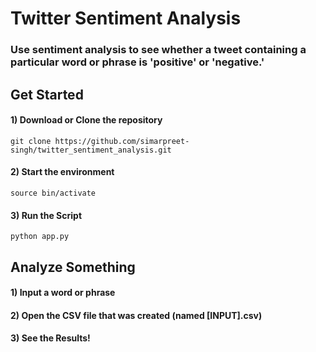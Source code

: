 # Twitter Sentiment Analysis
### Use sentiment analysis to see whether a tweet containing a particular word or phrase is 'positive' or 'negative.'

## Get Started
#### 1) Download or Clone the repository 
```
git clone https://github.com/simarpreet-singh/twitter_sentiment_analysis.git
```
#### 2) Start the environment 
```
source bin/activate
```
#### 3) Run the Script
```
python app.py
```
## Analyze Something
#### 1) Input a word or phrase
#### 2) Open the CSV file that was created (named [INPUT].csv)
#### 3) See the Results!
